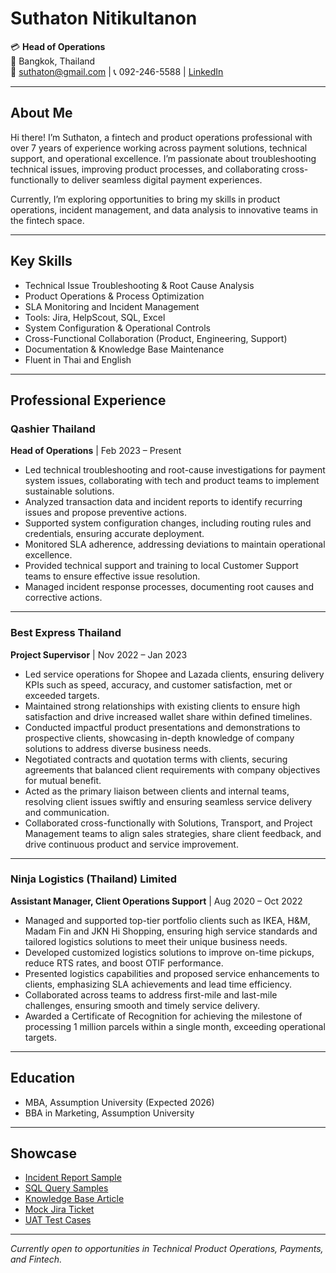 # Suthaton Nitikultanon

💳 **Head of Operations**  
📍 Bangkok, Thailand  
📧 suthaton@gmail.com | 📞 092-246-5588 | [LinkedIn](https://www.linkedin.com/in/suthaton-nitikultanon/)

---

## About Me

Hi there! I’m Suthaton, a fintech and product operations professional with over 7 years of experience working across payment solutions, technical support, and operational excellence. I’m passionate about troubleshooting technical issues, improving product processes, and collaborating cross-functionally to deliver seamless digital payment experiences.  

Currently, I’m exploring opportunities to bring my skills in product operations, incident management, and data analysis to innovative teams in the fintech space.

---

## Key Skills

- Technical Issue Troubleshooting & Root Cause Analysis
- Product Operations & Process Optimization
- SLA Monitoring and Incident Management
- Tools: Jira, HelpScout, SQL, Excel
- System Configuration & Operational Controls
- Cross-Functional Collaboration (Product, Engineering, Support)
- Documentation & Knowledge Base Maintenance
- Fluent in Thai and English

---

## Professional Experience

### Qashier Thailand
**Head of Operations** | Feb 2023 – Present

- Led technical troubleshooting and root-cause investigations for payment system issues, collaborating with tech and product teams to implement sustainable solutions.
- Analyzed transaction data and incident reports to identify recurring issues and propose preventive actions.
- Supported system configuration changes, including routing rules and credentials, ensuring accurate deployment.
- Monitored SLA adherence, addressing deviations to maintain operational excellence.
- Provided technical support and training to local Customer Support teams to ensure effective issue resolution.
- Managed incident response processes, documenting root causes and corrective actions.

---

### Best Express Thailand
**Project Supervisor** | Nov 2022 – Jan 2023

- Led service operations for Shopee and Lazada clients, ensuring delivery KPIs such as speed, accuracy, and customer satisfaction, met or exceeded targets.
- Maintained strong relationships with existing clients to ensure high satisfaction and drive increased wallet share within defined timelines.
- Conducted impactful product presentations and demonstrations to prospective clients, showcasing in-depth knowledge of company solutions to address diverse business needs.
- Negotiated contracts and quotation terms with clients, securing agreements that balanced client requirements with company objectives for mutual benefit.
- Acted as the primary liaison between clients and internal teams, resolving client issues swiftly and ensuring seamless service delivery and communication.
- Collaborated cross-functionally with Solutions, Transport, and Project Management teams to align sales strategies, share client feedback, and drive continuous product and service improvement.

---

### Ninja Logistics (Thailand) Limited
**Assistant Manager, Client Operations Support** | Aug 2020 – Oct 2022

- Managed and supported top-tier portfolio clients such as IKEA, H&M, Madam Fin and JKN Hi Shopping, ensuring high service standards and tailored logistics solutions to meet their unique business needs.
- Developed customized logistics solutions to improve on-time pickups, reduce RTS rates, and boost OTIF performance.
- Presented logistics capabilities and proposed service enhancements to clients, emphasizing SLA achievements and lead time efficiency.
- Collaborated across teams to address first-mile and last-mile challenges, ensuring smooth and timely service delivery.
- Awarded a Certificate of Recognition for achieving the milestone of processing 1 million parcels within a single month, exceeding operational targets.

---

## Education

- MBA, Assumption University (Expected 2026)
- BBA in Marketing, Assumption University

---

## Showcase

- [Incident Report Sample](./showcase/incident_report_sample.md)
- [SQL Query Samples](./showcase/sample_sql_queries.sql)
- [Knowledge Base Article](./showcase/knowledge_base_sample.md)
- [Mock Jira Ticket](./showcase/mock_jira_ticket.md)
- [UAT Test Cases](./showcase/uat_test_cases.md)

---

*Currently open to opportunities in Technical Product Operations, Payments, and Fintech.*
